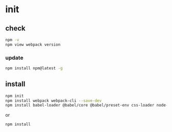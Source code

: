 # init

## check

```Bash
npm -v
npm view webpack version
```
### update

```Bash
npm install npm@latest -g
```

## install

```Bash
npm init
npm install webpack webpack-cli --save-dev
npm install babel-loader @babel/core @babel/preset-env css-loader node-sass sass-loader style-loader --save-dev
```
or
```Bash
npm install
```
